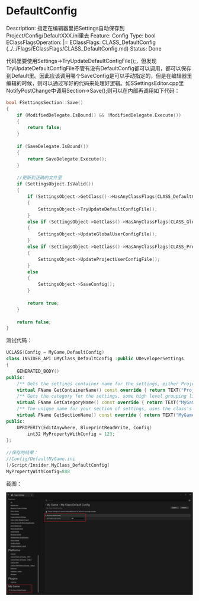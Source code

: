 # DefaultConfig

Description: 指定在编辑器里把Settings自动保存到Project/Config/DefaultXXX.ini里去
Feature: Config
Type: bool
EClassFlagsOperation: |=
EClassFlags: CLASS_DefaultConfig (../../Flags/EClassFlags/CLASS_DefaultConfig.md)
Status: Done

代码里要使用Settings->TryUpdateDefaultConfigFile();，但发现TryUpdateDefaultConfigFile不管有没有DefaultConfig都可以调用，都可以保存到Default里。因此应该调用哪个SaveConfig是可以手动指定的，但是在编辑器里编辑的时候，则可以通过写好的代码来处理好逻辑。如SSettingsEditor.cpp里NotifyPostChange中调用Section->Save();则可以在内部再调用如下代码：

```cpp
bool FSettingsSection::Save()
{
	if (ModifiedDelegate.IsBound() && !ModifiedDelegate.Execute())
	{
		return false;
	}

	if (SaveDelegate.IsBound())
	{
		return SaveDelegate.Execute();
	}

	//更新到正确的文件里
	if (SettingsObject.IsValid())
	{
		if (SettingsObject->GetClass()->HasAnyClassFlags(CLASS_DefaultConfig))
		{
			SettingsObject->TryUpdateDefaultConfigFile();
		}
		else if (SettingsObject->GetClass()->HasAnyClassFlags(CLASS_GlobalUserConfig))
		{
			SettingsObject->UpdateGlobalUserConfigFile();
		}
		else if (SettingsObject->GetClass()->HasAnyClassFlags(CLASS_ProjectUserConfig))
		{
			SettingsObject->UpdateProjectUserConfigFile();
		}
		else
		{
			SettingsObject->SaveConfig();
		}

		return true;
	}

	return false;
}
```

测试代码：

```cpp
UCLASS(Config = MyGame,DefaultConfig)
class INSIDER_API UMyClass_DefaultConfig :public UDeveloperSettings
{
	GENERATED_BODY()
public:
	/** Gets the settings container name for the settings, either Project or Editor */
	virtual FName GetContainerName() const override { return TEXT("Project"); }
	/** Gets the category for the settings, some high level grouping like, Editor, Engine, Game...etc. */
	virtual FName GetCategoryName() const override { return TEXT("MyGame"); }
	/** The unique name for your section of settings, uses the class's FName. */
	virtual FName GetSectionName() const override { return TEXT("MyGame"); }
public:
	UPROPERTY(EditAnywhere, BlueprintReadWrite, Config)
		int32 MyPropertyWithConfig = 123;
};

//保存的结果：
//Config/DefaultMyGame.ini
[/Script/Insider.MyClass_DefaultConfig]
MyPropertyWithConfig=888

```

截图：

![Untitled](DefaultConfig/Untitled.png)